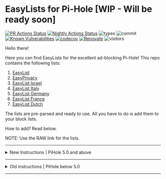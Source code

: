 # EasyLists for Pi-Hole [WIP - Will be ready soon]
[![PR Actions Status](https://github.com/yoavain/easylists-for-pihole/workflows/Code%20CI/badge.svg)](https://github.com/yoavain/easylists-for-pihole/actions)
[![Nightly Actions Status](https://github.com/yoavain/easylists-for-pihole/workflows/Nightly/badge.svg)](https://github.com/yoavain/easylists-for-pihole/actions)
![types](https://img.shields.io/npm/types/typescript.svg)
![commit](https://img.shields.io/github/last-commit/yoavain/easylists-for-pihole.svg)
[![Known Vulnerabilities](https://snyk.io//test/github/yoavain/easylists-for-pihole/badge.svg?targetFile=package.json)](https://snyk.io//test/github/yoavain/easylists-for-pihole?targetFile=package.json)
[![codecov](https://codecov.io/gh/yoavain/easylists-for-pihole/branch/master/graph/badge.svg)](https://codecov.io/gh/yoavain/easylists-for-pihole)
[![Renovate](https://img.shields.io/badge/renovate-enabled-brightgreen.svg)](https://renovatebot.com)
![visitors](https://visitor-badge.glitch.me/badge?page_id=yoavain.easylists-for-pihole)

Hello there!

Here you can find EasyLists for the excellent ad-blocking Pi-Hole!
This repo contains the following lists:
1. [EasyList](https://raw.githubusercontent.com/yoavain/easylists-for-pihole/master/generated/easylist.txt)
1. [EasyPrivacy](https://raw.githubusercontent.com/yoavain/easylists-for-pihole/master/generated/easyprivacy.txt)
1. [EasyList Israel](https://raw.githubusercontent.com/yoavain/easylists-for-pihole/master/generated/easylistisrael.txt)
1. [EasyList Italy](https://raw.githubusercontent.com/yoavain/easylists-for-pihole/master/generated/easylistitaly.txt)
1. [EasyList Germany](https://raw.githubusercontent.com/yoavain/easylists-for-pihole/master/generated/easylistgermany.txt)
1. [EasyList France](https://raw.githubusercontent.com/yoavain/easylists-for-pihole/master/generated/easylistfrance.txt)
1. [EasyList Dutch](https://raw.githubusercontent.com/yoavain/easylists-for-pihole/master/generated/easylistdutch.txt)
   
The lists are pre-parsed and ready to use. All you have to do is add them to your block lists.

How to add? Read below.

NOTE: Use the RAW link for the lists.

----
<details>
<summary>New Instructions | PiHole 5.0 and above</summary>
<p>

As of PiHole 5.0, the steps to add new lists have changed.

1. Log in to the Pi-Hole Admin page.

2. Go to Group Management > Adlists

3. Paste the URL of EasyList (or a country specific list) in the address box, you can optionally add a description in the comment box such as "Easylist".
```
https://raw.githubusercontent.com/yoavain/easylists-for-pihole/master/generated/easylist.txt
```
Click add.

5. Paste the URL of EasyPrivacy in the address box, you can optionally add a description in the comment box such as "Easyprivacy":
```
https://raw.githubusercontent.com/yoavain/easylists-for-pihole/master/generated/easyprivacy.txt
```
Click add.

6. Go to Tools > Update Gravity and click the update button.

</p>
</details>

----
<details>
<summary>Old instructions | PiHole below 5.0</summary>
<p>

1. Log in to the Pi-Hole Admin page.

2. Go to Settings > Block Lists

3. Scroll down until you see a box that says 'Enter one URL per line to add new ad lists'

4. Paste the URL of EasyList (or a country specific list):
```
https://raw.githubusercontent.com/yoavain/easylists-for-pihole/master/generated/easylist.txt
```

5. Then go down a line by hitting enter on your keyboard and paste the URL of EasyPrivacy:
```
https://raw.githubusercontent.com/yoavain/easylists-for-pihole/master/generated/easyprivacy.txt
```

6. Press either Save and Update and wait (or press Save).

IMPORTANT: If you only press
Save then you will have to SSH into your Pi or open a terminal on your Pi and run the command:
```
pihole -g
```
The lists will be applied to your Pi-Hole.

</p>
</details>  

----
